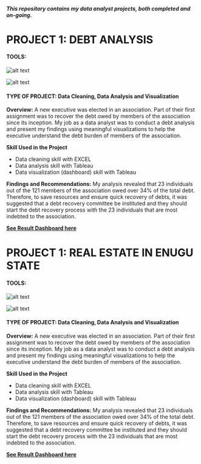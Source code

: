 ##### _This repository contains my data analyst projects, both completed and on-going._

# PROJECT 1: DEBT ANALYSIS
#### TOOLS:   
![alt text](https://github.com/ChimaobiOgbonna/Chimaobi_Portfolio/blob/main/Microsoft_Excel_2013-2019_logo.svg.png?raw=true "EXCEL")

![alt text](https://github.com/ChimaobiOgbonna/Chimaobi_Portfolio/blob/main/Tableau_Software_Logo_Small.png?raw=true "TABLEAU")
#### TYPE OF PROJECT: Data Cleaning, Data Analysis and Visualization

__Overview:__
A new executive was elected in an association. Part of their first assignment was to recover the debt owed by members of the association since its inception.
My job as a data analyst was to conduct a debt analysis and present my findings using meaningful visualizations to help the executive understand the debt burden of members of the association. 

__Skill Used in the Project__
* Data cleaning skill with EXCEL
* Data analysis skill with Tableau
* Data visualization (dashboard) skill with Tableau

**Findings and Recommendations:**
My analysis revealed that 23 individuals out of the 121 members of the association owed over 34% of the total debt. Therefore, to save resources and ensure quick recovery of debts, it was suggested that a debt recovery committee be instituted and they should start the debt recovery process with the 23 individuals that are most indebted to the association. 

[**See Result Dashboard here**](https://public.tableau.com/app/profile/chimaobi7625/viz/BFCDEBTANALYSIS/Dashboard1)


# PROJECT 1: REAL ESTATE IN ENUGU STATE
#### TOOLS:   
![alt text](https://github.com/ChimaobiOgbonna/Chimaobi_Portfolio/blob/main/Microsoft_Excel_2013-2019_logo.svg.png?raw=true "EXCEL")

![alt text](https://github.com/ChimaobiOgbonna/Chimaobi_Portfolio/blob/main/Tableau_Software_Logo_Small.png?raw=true "TABLEAU")
#### TYPE OF PROJECT: Data Cleaning, Data Analysis and Visualization

__Overview:__
A new executive was elected in an association. Part of their first assignment was to recover the debt owed by members of the association since its inception.
My job as a data analyst was to conduct a debt analysis and present my findings using meaningful visualizations to help the executive understand the debt burden of members of the association. 

__Skill Used in the Project__
* Data cleaning skill with EXCEL
* Data analysis skill with Tableau
* Data visualization (dashboard) skill with Tableau

**Findings and Recommendations:**
My analysis revealed that 23 individuals out of the 121 members of the association owed over 34% of the total debt. Therefore, to save resources and ensure quick recovery of debts, it was suggested that a debt recovery committee be instituted and they should start the debt recovery process with the 23 individuals that are most indebted to the association. 

[**See Result Dashboard here**](https://public.tableau.com/app/profile/chimaobi7625/viz/BFCDEBTANALYSIS/Dashboard1)

